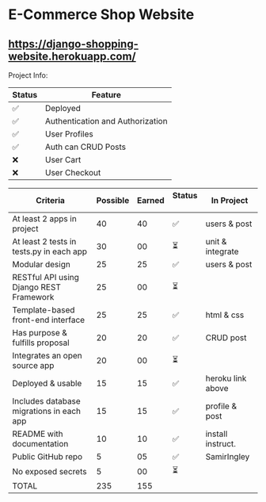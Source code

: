 E-Commerce Shop Website
========================

https://django-shopping-website.herokuapp.com/
-----------------


Project Info:

|        Status         |           Feature                 |
| --------------------- | --------------------------------- |
|          ✅           | Deployed                          |
|          ✅           | Authentication and Authorization  |
|          ✅           | User Profiles                     |
|          ✅           | Auth can CRUD Posts               |
|          ❌           | User Cart                         |
|          ❌           | User Checkout                     |




|Criteria	                                   |  Possible	| Earned | Status  ️|   In Project
|----------------------------------------------|------------|--------|---------|---------------
|At least 2 apps in project	                   |    40	    |  40	 |  ✅     | users & post
|At least 2 tests in tests.py in each app	   |    30	    |  00	 |  ⏳     | unit & integrate
|Modular design	                               |    25	    |  25    |  ✅     | users & post
|RESTful API using Django REST Framework	   |    25	    |  00	 |  ⏳     | 
|Template-based front-end interface	           |    25	    |  25	 |  ✅     | html & css
|Has purpose & fulfills proposal	           |    20	    |  20	 |  ✅     | CRUD post
|Integrates an open source app	               |    20	    |  00	 |  ⏳     | 
|Deployed & usable	                           |    15	    |  15	 |  ✅     | heroku link above
|Includes database migrations in each app	   |    15	    |  15	 |  ✅     | profile & post
|README with documentation	                   |    10	    |  10	 |  ✅     | install instruct.
|Public GitHub repo	                           |     5	    |  05	 |  ✅     | SamirIngley
|No exposed secrets	                           |     5	    |  00	 |  ⏳     | 
|TOTAL	                                       |   235	    | 155    |         | 	